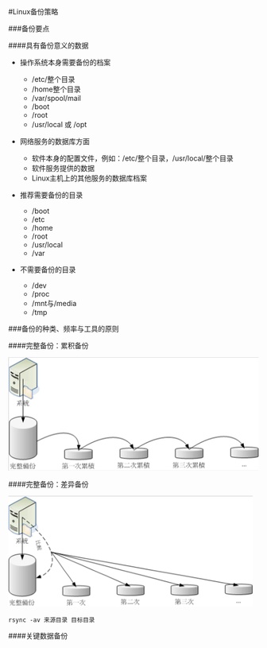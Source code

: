 #Linux备份策略

###备份要点

####具有备份意义的数据

* 操作系统本身需要备份的档案

  * /etc/整个目录
  * /home整个目录
  * /var/spool/mail
  * /boot
  * /root
  * /usr/local 或 /opt
  
* 网络服务的数据库方面

  * 软件本身的配置文件，例如：/etc/整个目录，/usr/local/整个目录
  * 软件服务提供的数据
  * Linux主机上的其他服务的数据库档案
  
* 推荐需要备份的目录

  * /boot
  * /etc
  * /home
  * /root
  * /usr/local
  * /var
  
* 不需要备份的目录

  * /dev
  * /proc
  * /mnt与/media
  * /tmp
  
###备份的种类、频率与工具的原则

####完整备份：累积备份

![](/assets/累积备份操作示意图.png)

####完整备份：差异备份

![](/assets/差异备份操作示意图.png)

```
rsync -av 来源目录 目标目录
```

####关键数据备份


















